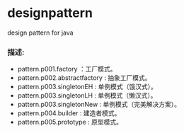designpattern
=============

design pattern for java

### 描述:
* pattern.p001.factory          ：工厂模式。
* pattern.p002.abstractfactory  : 抽象工厂模式。    
* pattern.p003.singletonEH      : 单例模式（饿汉式）。
* pattern.p003.singletonLH      : 单例模式（懒汉式）。
* pattern.p003.singletonNew     : 单例模式（完美解决方案）。
* pattern.p004.builder          : 建造者模式。
* pattern.p005.prototype        : 原型模式。
